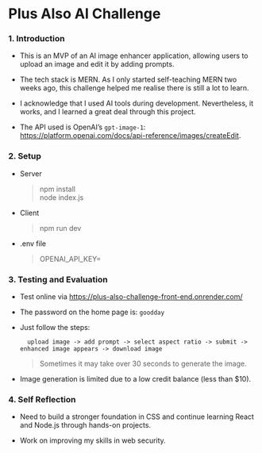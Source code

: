# Plus Also AI Challenge

### 1. Introduction

- This is an MVP of an AI image enhancer application, allowing users to upload an image and edit it by adding prompts. 

- The tech stack is MERN. As I only started self-teaching MERN two weeks ago, this challenge helped me realise there is still a lot to learn.

- I acknowledge that I used AI tools during development. Nevertheless, it works, and I learned a great deal through this project.

- The API used is OpenAI’s `gpt-image-1`: https://platform.openai.com/docs/api-reference/images/createEdit. 

### 2. Setup

- Server  
    > npm install  
    > node index.js

- Client  
    > npm run dev

- .env file  
    > OPENAI_API_KEY=

### 3. Testing and Evaluation
- Test online via https://plus-also-challenge-front-end.onrender.com/

- The password on the home page is: `goodday`

- Just follow the steps:  

        upload image -> add prompt -> select aspect ratio -> submit -> enhanced image appears -> download image

    > Sometimes it may take over 30 seconds to generate the image.

- Image generation is limited due to a low credit balance (less than $10).


### 4. Self Reflection

- Need to build a stronger foundation in CSS and continue learning React and Node.js through hands-on projects.

- Work on improving my skills in web security.

